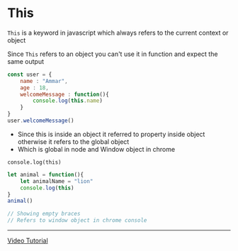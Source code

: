 # This
`This` is a keyword in javascript which always refers to the current context or object

Since `This` refers to an object you can't use it in function and expect the same output

``` javascript
const user = {
    name : "Ammar",
    age : 18,
    welcomeMessage : function(){
        console.log(this.name)
    }  
}
user.welcomeMessage()
```

* Since this is inside an object it referred to property inside object otherwise it refers to the global object
* Which is global in node and Window object in chrome

`console.log(this)`

``` javascript 
let animal = function(){
    let animalName = "lion"
    console.log(this)
}
animal()

// Showing empty braces
// Refers to window object in chrome console
```
***
[Video Tutorial](https://youtu.be/9ksqBa8_txM?si=8qYgHrLujyABa4Rr)


